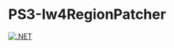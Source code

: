 # PS3-Iw4RegionPatcher

[![.NET](https://github.com/coreizer/PS3-Iw4RegionPatcher/actions/workflows/dotnet-ci.yml/badge.svg)](https://github.com/coreizer/PS3-Iw4RegionPatcher/actions/workflows/dotnet-ci.yml)

